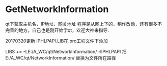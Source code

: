 # GetNetworkInformation
qt下获取主机名，IP地址、网关地址
程序是从网上下的，稍作改动，还有很多不完善的地方，自己也是刚开始学qt，欢迎大神来指导.

20170320更新
IPHLPAPI.LIB在.pro工程文件下添加

LIBS += -LE:/A_WC/qt/NetworkInformation/ -lIPHLPAPI
把   E:/A_WC/qt/NetworkInformation/  替换为文件所在路径
